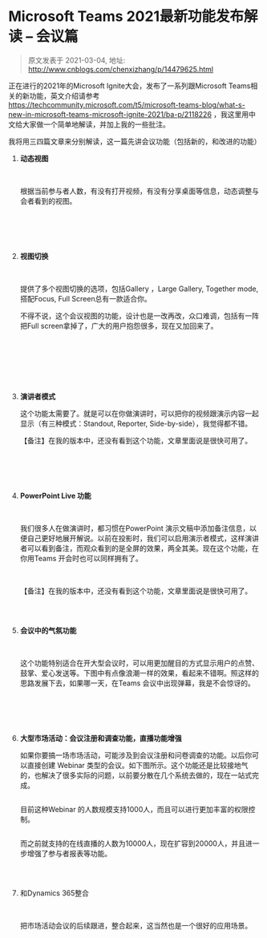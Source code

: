 # Microsoft Teams 2021最新功能发布解读 – 会议篇 
> 原文发表于 2021-03-04, 地址: http://www.cnblogs.com/chenxizhang/p/14479625.html 


<p>正在进行的2021年的Microsoft Ignite大会，发布了一系列跟Microsoft Teams相关的新功能，英文介绍请参考 <a href="https://techcommunity.microsoft.com/t5/microsoft-teams-blog/what-s-new-in-microsoft-teams-microsoft-ignite-2021/ba-p/2118226">https://techcommunity.microsoft.com/t5/microsoft-teams-blog/what-s-new-in-microsoft-teams-microsoft-ignite-2021/ba-p/2118226</a> ，我这里用中文给大家做一个简单地解读，并加上我的一些批注。
</p><p>我将用三四篇文章来分别解读，这一篇先讲会议功能（包括新的，和改进的功能）
</p><ol><li><div><strong>动态视图</strong>
			</div><p>
 </p><p>根据当前参与者人数，有没有打开视频，有没有分享桌面等信息，动态调整与会者看到的视图。
</p><p>
 </p><p><img src="https://img2020.cnblogs.com/blog/9072/202103/9072-20210304125051925-1243342972.gif" alt=""/>
			</p><p>
 </p></li><li><div><strong>视图切换
</strong></div><p>
 </p><p>提供了多个视图切换的选项，包括Gallery ，Large Gallery, Together mode, 搭配Focus, Full Screen总有一款适合你。
</p><p>不得不说，这个会议视图的功能，设计也是一改再改，众口难调，包括有一阵把Full screen拿掉了，广大的用户抱怨很多，现在又加回来了。
</p><p>
 </p><p><img src="https://img2020.cnblogs.com/blog/9072/202103/9072-20210304125058249-721341567.png" alt=""/>
			</p><p>
 </p><p>
 </p></li><li><div><strong>演讲者模式</strong>
			</div><p>这个功能太需要了。就是可以在你做演讲时，可以把你的视频跟演示内容一起显示（有三种模式：Standout, Reporter, Side-by-side），我觉得都不错。
</p><p>【备注】在我的版本中，还没有看到这个功能，文章里面说是很快可用了。
</p><p>
 </p><p><img src="https://img2020.cnblogs.com/blog/9072/202103/9072-20210304125101285-78757451.gif" alt=""/>
			</p><p>
 </p></li><li><div><strong>PowerPoint Live 功能
</strong></div><p>
 </p><p>我们很多人在做演讲时，都习惯在PowerPoint 演示文稿中添加备注信息，以便自己更好地展开解说。以前在投影时，我们可以启用演示者模式，这样演讲者可以看到备注，而观众看到的是全屏的效果，两全其美。现在这个功能，在你用Teams 开会时也可以同样拥有了。
</p><p>
 </p><p>【备注】在我的版本中，还没有看到这个功能，文章里面说是很快可用了。
</p><p><img src="https://img2020.cnblogs.com/blog/9072/202103/9072-20210304125105588-1346476912.gif" alt=""/>
			</p><p>
 </p></li><li><div><strong>会议中的气氛功能
</strong></div><p>
 </p><p>这个功能特别适合在开大型会议时，可以用更加醒目的方式显示用户的点赞、鼓掌、爱心发送等。下图中有点像浪潮一样的效果，看起来不错啊。照这样的思路发展下去，如果哪一天，在Teams 会议中出现弹幕，我是不会惊讶的。
</p><p>
 </p><p><img src="https://img2020.cnblogs.com/blog/9072/202103/9072-20210304125108029-1081445749.gif" alt=""/>
			</p><p>
 </p></li><li><div><strong>大型市场活动：会议注册和调查功能，直播功能增强
</strong></div><p>如果你要搞一场市场活动，可能涉及到会议注册和问卷调查的功能。以后你可以直接创建 Webinar 类型的会议。如下图所示。这个功能还是比较接地气的，也解决了很多实际的问题，以前要分散在几个系统去做的，现在一站式完成。
</p><p><img src="https://img2020.cnblogs.com/blog/9072/202103/9072-20210304125110305-993239198.gif" alt=""/>
			</p><p>目前这种Webinar 的人数规模支持1000人，而且可以进行更加丰富的权限控制。
</p><p><img src="https://img2020.cnblogs.com/blog/9072/202103/9072-20210304125119779-1746275588.png" alt=""/>
			</p><p>而之前就支持的在线直播的人数为10000人，现在扩容到20000人，并且进一步增强了参与者报表等功能。
</p><p><img src="https://img2020.cnblogs.com/blog/9072/202103/9072-20210304125121921-309231729.png" alt=""/>
			</p><p>
 </p></li><li><div>和Dynamics 365整合
</div><p>
 </p><p>把市场活动会议的后续跟进，整合起来，这当然也是一个很好的应用场景。
</p><p>
 </p><p><img src="https://img2020.cnblogs.com/blog/9072/202103/9072-20210304125123125-1125822216.gif" alt=""/>
			</p></li></ol>